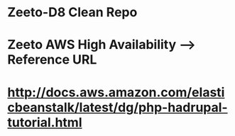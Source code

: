 # Zeeto-D8 Clean Repo
# Zeeto AWS High Availability --> Reference URL 
# http://docs.aws.amazon.com/elasticbeanstalk/latest/dg/php-hadrupal-tutorial.html
